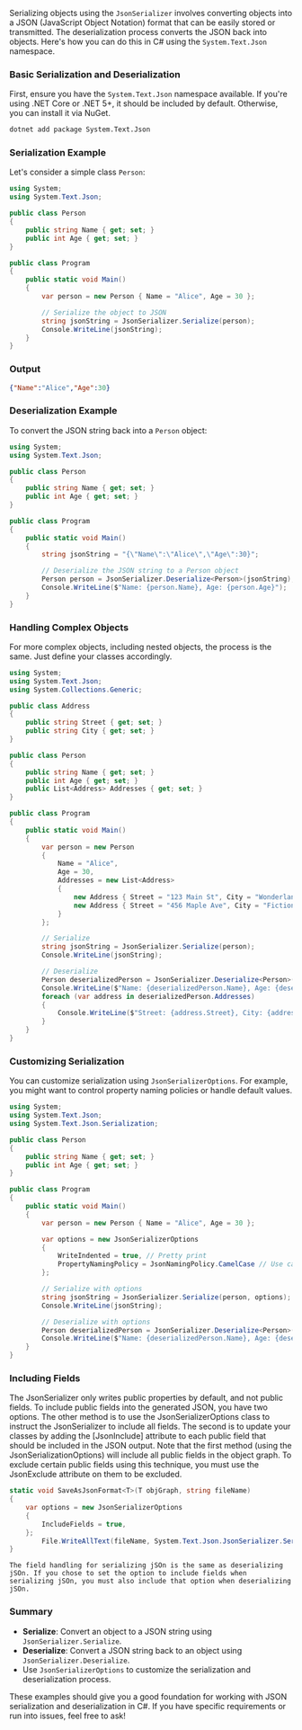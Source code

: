Serializing objects using the `JsonSerializer` involves converting objects into a JSON (JavaScript Object Notation) format that can be easily stored or transmitted. The deserialization process converts the JSON back into objects. Here's how you can do this in C# using the `System.Text.Json` namespace.

### Basic Serialization and Deserialization

First, ensure you have the `System.Text.Json` namespace available. If you're using .NET Core or .NET 5+, it should be included by default. Otherwise, you can install it via NuGet.

```bash
dotnet add package System.Text.Json
```

### Serialization Example

Let's consider a simple class `Person`:

```csharp
using System;
using System.Text.Json;

public class Person
{
    public string Name { get; set; }
    public int Age { get; set; }
}

public class Program
{
    public static void Main()
    {
        var person = new Person { Name = "Alice", Age = 30 };

        // Serialize the object to JSON
        string jsonString = JsonSerializer.Serialize(person);
        Console.WriteLine(jsonString);
    }
}
```

### Output

```json
{"Name":"Alice","Age":30}
```

### Deserialization Example

To convert the JSON string back into a `Person` object:

```csharp
using System;
using System.Text.Json;

public class Person
{
    public string Name { get; set; }
    public int Age { get; set; }
}

public class Program
{
    public static void Main()
    {
        string jsonString = "{\"Name\":\"Alice\",\"Age\":30}";

        // Deserialize the JSON string to a Person object
        Person person = JsonSerializer.Deserialize<Person>(jsonString);
        Console.WriteLine($"Name: {person.Name}, Age: {person.Age}");
    }
}
```

### Handling Complex Objects

For more complex objects, including nested objects, the process is the same. Just define your classes accordingly.

```csharp
using System;
using System.Text.Json;
using System.Collections.Generic;

public class Address
{
    public string Street { get; set; }
    public string City { get; set; }
}

public class Person
{
    public string Name { get; set; }
    public int Age { get; set; }
    public List<Address> Addresses { get; set; }
}

public class Program
{
    public static void Main()
    {
        var person = new Person
        {
            Name = "Alice",
            Age = 30,
            Addresses = new List<Address>
            {
                new Address { Street = "123 Main St", City = "Wonderland" },
                new Address { Street = "456 Maple Ave", City = "Fictionland" }
            }
        };

        // Serialize
        string jsonString = JsonSerializer.Serialize(person);
        Console.WriteLine(jsonString);

        // Deserialize
        Person deserializedPerson = JsonSerializer.Deserialize<Person>(jsonString);
        Console.WriteLine($"Name: {deserializedPerson.Name}, Age: {deserializedPerson.Age}");
        foreach (var address in deserializedPerson.Addresses)
        {
            Console.WriteLine($"Street: {address.Street}, City: {address.City}");
        }
    }
}
```

### Customizing Serialization

You can customize serialization using `JsonSerializerOptions`. For example, you might want to control property naming policies or handle default values.

```csharp
using System;
using System.Text.Json;
using System.Text.Json.Serialization;

public class Person
{
    public string Name { get; set; }
    public int Age { get; set; }
}

public class Program
{
    public static void Main()
    {
        var person = new Person { Name = "Alice", Age = 30 };

        var options = new JsonSerializerOptions
        {
            WriteIndented = true, // Pretty print
            PropertyNamingPolicy = JsonNamingPolicy.CamelCase // Use camelCase naming
        };

        // Serialize with options
        string jsonString = JsonSerializer.Serialize(person, options);
        Console.WriteLine(jsonString);

        // Deserialize with options
        Person deserializedPerson = JsonSerializer.Deserialize<Person>(jsonString, options);
        Console.WriteLine($"Name: {deserializedPerson.Name}, Age: {deserializedPerson.Age}");
    }
}
```

### Including Fields
The JsonSerializer only writes public properties by default, and not public fields. To include public fields into the generated JSON, you have two options. The other method is to use the JsonSerializerOptions class to instruct the JsonSerializer to include all fields. The second is to update your classes by adding the \[JsonInclude] attribute to each public field that should be included in the JSON output. Note that the first method (using the JsonSerializationOptions) will include all public fields in the object graph. To exclude certain public fields using this technique, you must use the JsonExclude attribute on them to be excluded.

```csharp
static void SaveAsJsonFormat<T>(T objGraph, string fileName)  
{  
	var options = new JsonSerializerOptions  
	{  
		IncludeFields = true,  
	};  
		File.WriteAllText(fileName, System.Text.Json.JsonSerializer.Serialize(objGraph, options));  
}
```

```ad-note
The field handling for serializing jSOn is the same as deserializing jSOn. If you chose to set the option to include fields when serializing jSOn, you must also include that option when deserializing jSOn.
```
### Summary

- **Serialize**: Convert an object to a JSON string using `JsonSerializer.Serialize`.
- **Deserialize**: Convert a JSON string back to an object using `JsonSerializer.Deserialize`.
- Use `JsonSerializerOptions` to customize the serialization and deserialization process.

These examples should give you a good foundation for working with JSON serialization and deserialization in C#. If you have specific requirements or run into issues, feel free to ask!